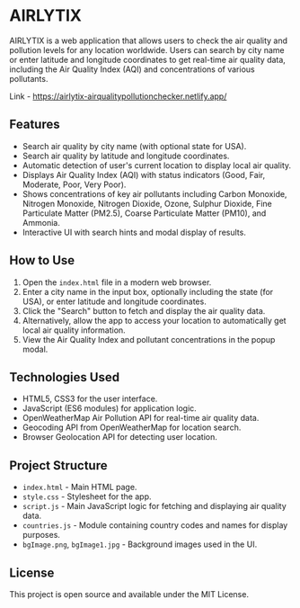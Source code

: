 # AIRLYTIX

AIRLYTIX is a web application that allows users to check the air quality and pollution levels for any location worldwide. Users can search by city name or enter latitude and longitude coordinates to get real-time air quality data, including the Air Quality Index (AQI) and concentrations of various pollutants.

Link - https://airlytix-airqualitypollutionchecker.netlify.app/

## Features

- Search air quality by city name (with optional state for USA).
- Search air quality by latitude and longitude coordinates.
- Automatic detection of user's current location to display local air quality.
- Displays Air Quality Index (AQI) with status indicators (Good, Fair, Moderate, Poor, Very Poor).
- Shows concentrations of key air pollutants including Carbon Monoxide, Nitrogen Monoxide, Nitrogen Dioxide, Ozone, Sulphur Dioxide, Fine 
  Particulate Matter (PM2.5), Coarse Particulate Matter (PM10), and Ammonia.
- Interactive UI with search hints and modal display of results.

## How to Use

1. Open the `index.html` file in a modern web browser.
2. Enter a city name in the input box, optionally including the state (for USA), or enter latitude and longitude coordinates.
3. Click the "Search" button to fetch and display the air quality data.
4. Alternatively, allow the app to access your location to automatically get local air quality information.
5. View the Air Quality Index and pollutant concentrations in the popup modal.

## Technologies Used

- HTML5, CSS3 for the user interface.
- JavaScript (ES6 modules) for application logic.
- OpenWeatherMap Air Pollution API for real-time air quality data.
- Geocoding API from OpenWeatherMap for location search.
- Browser Geolocation API for detecting user location.

## Project Structure

- `index.html` - Main HTML page.
- `style.css` - Stylesheet for the app.
- `script.js` - Main JavaScript logic for fetching and displaying air quality data.
- `countries.js` - Module containing country codes and names for display purposes.
- `bgImage.png`, `bgImage1.jpg` - Background images used in the UI.

## License

This project is open source and available under the MIT License.


